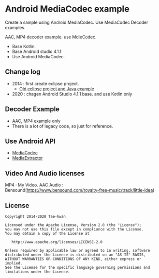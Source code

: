 # Android MediaCodec example

Create a sample using Android MediaCodec. Use MediaCodec Decoder examples.

AAC, MP4 decoder example. use MdieCodec.

- Base Kotlin.
- Base Android studio 4.1.1
- Use Android MediaCodec.

## Change log

- 2014 : first create eclipse project.
   - [Old eclipse project and Java example](https://github.com/taehwandev/MediaCodecExample/tree/lagecy_old_example_eclipse_project)
- 2020 : chagen Android Studio 4.1.1 base. and use Kotlin only

## Decoder Example

- AAC, MP4 example only
- There is a lot of legacy code, so just for reference.

## Use Android API

- [MediaCodec](http://developer.android.com/reference/android/media/MediaCodec.html)
- [MediaExtractor](http://developer.android.com/reference/android/media/MediaExtractor.html)

## Video And Audio licenses

MP4 : My Video.
AAC Audio : Bensound(https://www.bensound.com/royalty-free-music/track/little-idea)

## License

```
Copyright 2014-2020 Tae-hwan

Licensed under the Apache License, Version 2.0 (the "License");
you may not use this file except in compliance with the License.
You may obtain a copy of the License at

   http://www.apache.org/licenses/LICENSE-2.0

Unless required by applicable law or agreed to in writing, software
distributed under the License is distributed on an "AS IS" BASIS,
WITHOUT WARRANTIES OR CONDITIONS OF ANY KIND, either express or implied.
See the License for the specific language governing permissions and
limitations under the License.
```
